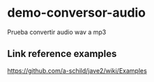 # demo-conversor-audio
Prueba convertir audio wav a mp3


## Link reference examples
https://github.com/a-schild/jave2/wiki/Examples
